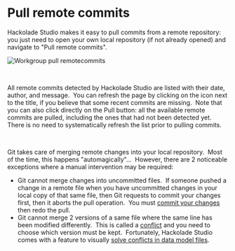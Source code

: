 # Pull remote commits

Hackolade Studio makes it easy to pull commits from a remote repository: you just need to open your own local repository (if not already opened) and navigate to "Pull remote commits".

![Workgroup pull remotecommits](<lib/Workgroup pull remotecommits.png>)

&nbsp;

All remote commits detected by Hackolade Studio are listed with their date, author, and message.&nbsp; You can refresh the page by clicking on the icon next to the title, if you believe that some recent commits are missing.&nbsp; Note that you can also click directly on the Pull button: all the available remote commits are pulled, including the ones that had not been detected yet.&nbsp; There is no need to systematically refresh the list prior to pulling commits.

&nbsp;

Git takes care of merging remote changes into your local repository.&nbsp; Most of the time, this happens "automagically"...&nbsp; However, there are 2 noticeable exceptions where a manual intervention may be required:

* Git cannot merge changes into uncommitted files.&nbsp; If someone pushed a change in a remote file when you have uncommitted changes in your local copy of that same file, then Git requests to commit your changes first, then it aborts the pull operation.&nbsp; You must [commit your changes](<Commitlocalchanges.md>) then redo the pull.
* Git cannot merge 2 versions of a same file where the same line has been modified differently.&nbsp; This is called a [conflict](<Concepts1.md>) and you need to choose which version must be kept.&nbsp; Fortunately, Hackolade Studio comes with a feature to visually [solve conflicts in data model files](<Solveconflicts.md>).

